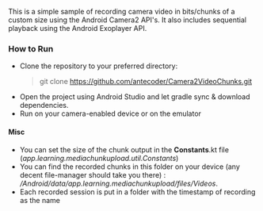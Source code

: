 This is a simple sample of recording camera video in bits/chunks of a custom size using the Android Camera2 API's. It also includes sequential playback using the Android Exoplayer API.

### How to Run

- Clone the repository to your preferred directory:
  > git clone https://github.com/antecoder/Camera2VideoChunks.git
- Open the project using Android Studio and let gradle sync & download dependencies.
- Run on your camera-enabled device or on the emulator

#### Misc
- You can set the size of the chunk output in the **Constants**.kt file (*app.learning.mediachunkupload.util.Constants*)
- You can find the recorded chunks in this folder on your device (any decent file-manager should take you there) : */Android/data/app.learning.mediachunkupload/files/Videos*.
- Each recorded session is put in a folder with the timestamp of recording as the name